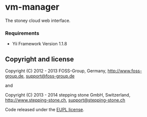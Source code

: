 vm-manager
==========

The stoney cloud web interface.

### Requirements

- Yii Framework Version 1.1.8

## Copyright and license
Copyright (C) 2012 - 2013 FOSS-Group, Germany, http://www.foss-group.de, support@foss-group.de

and

Copyright (C) 2013 - 2014 stepping stone GmbH, Switzerland, http://www.stepping-stone.ch, support@stepping-stone.ch

Code released under the [EUPL license](LICENSE).

